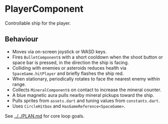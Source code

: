 # PlayerComponent

Controllable ship for the player.

## Behaviour

- Moves via on-screen joystick or WASD keys.
- Fires `BulletComponent`s with a short cooldown when the shoot button or space
  bar is pressed, in the direction the ship is facing.
- Colliding with enemies or asteroids reduces health via `SpaceGame.hitPlayer`
  and briefly flashes the ship red.
- When stationary, periodically rotates to face the nearest enemy within range.
- Collects `MineralComponent`s on contact to increase the mineral counter.
- A blue magnetic aura pulls nearby mineral pickups toward the ship.
- Pulls sprites from `assets.dart` and tuning values from `constants.dart`.
- Uses `CircleHitbox` and `HasGameReference<SpaceGame>`.

See [../../PLAN.md](../../PLAN.md) for core loop goals.
